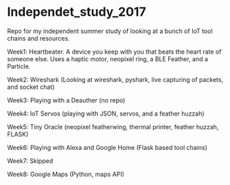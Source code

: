 # Independet_study_2017
Repo for my independent summer study of looking at a bunch of IoT tool chains and resources.

Week1: Heartbeater. A device you keep with you that beats the heart rate of someone else. Uses a haptic motor, neopixel ring, a BLE Feather, and a Particle.

Week2: Wireshark (Looking at wireshark, pyshark, live capturing of packets, and socket chat)

Week3: Playing with a Deauther (no repo)

Week4: IoT Servos (playing with JSON, servos, and a feather huzzah)

Week5: Tiny Oracle (neopixel featherwing, thermal printer, feather huzzah, FLASK)

Week6: Playing with Alexa and Google Home (Flask based tool chains)

Week7: Skipped

Week8: Google Maps (Python, maps API)
